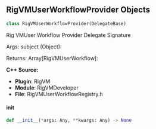 ## RigVMUserWorkflowProvider Objects

```python
class RigVMUserWorkflowProvider(DelegateBase)
```

Rig VMUser Workflow Provider  Delegate Signature

Args:
    subject (Object): 

Returns:
    Array[RigVMUserWorkflow]:

**C++ Source:**

- **Plugin**: RigVM
- **Module**: RigVMDeveloper
- **File**: RigVMUserWorkflowRegistry.h

<a id="unreal.RigVMUserWorkflowProvider.__init__"></a>

#### __init__

```python
def __init__(*args: Any, **kwargs: Any) -> None
```

<a id="unreal.ControlRigComponentDelegate"></a>
